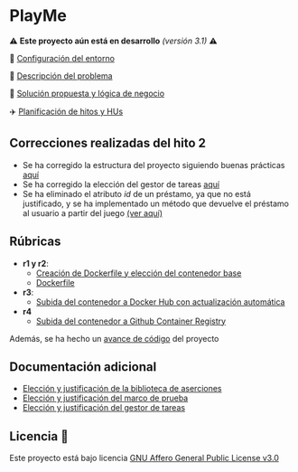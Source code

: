 # PlayMe

:warning: **Este proyecto aún está en desarrollo** *(versión 3.1)* :warning:

🔧 [Configuración del entorno](docs/configuracion_git.md)

📝 [Descripción del problema](docs/descripcion.md)

🎉 [Solución propuesta y lógica de negocio](docs/propuesta.md)

:airplane: [Planificación de hitos y HUs](docs/planificacion.md)

## Correcciones realizadas del hito 2

- Se ha corregido la estructura del proyecto siguiendo buenas prácticas [aquí](https://github.com/Jumacasni/PlayMe/issues/55)
- Se ha corregido la elección del gestor de tareas [aquí](https://github.com/Jumacasni/PlayMe/issues/60)
- Se ha eliminado el atributo *id* de un préstamo, ya que no está justificado, y se ha implementado un método que devuelve el préstamo al usuario a partir del juego [(ver aquí)](https://github.com/Jumacasni/PlayMe/issues/62)

## Rúbricas

- **r1 y r2**:
	- [Creación de Dockerfile y elección del contenedor base](docs/justificacion_docker/justificacion_dockerfile.md)
	- [Dockerfile](Dockerfile)
- **r3**:
	- [Subida del contenedor a Docker Hub con actualización automática](docs/justificacion_docker/justificacion_dockerhub.md)
- **r4**
	- [Subida del contenedor a Github Container Registry](docs/justificacion_docker/justificacion_gcr.md)

Además, se ha hecho un [avance de código](docs/avance_codigo/avance_hito3.md) del proyecto

## Documentación adicional

- [Elección y justificación de la biblioteca de aserciones](docs/justificacion_herramientas_testing/justificacion_biblioteca_aserciones.md)
- [Elección y justificación del marco de prueba](docs/justificacion_herramientas_testing/justificacion_test_framework.md)
- [Elección y justificación del gestor de tareas](docs/justificacion_herramientas_testing/justificacion_gestores_tareas.md)

## Licencia 📄

Este proyecto está bajo licencia [GNU Affero General Public License v3.0](LICENSE)
